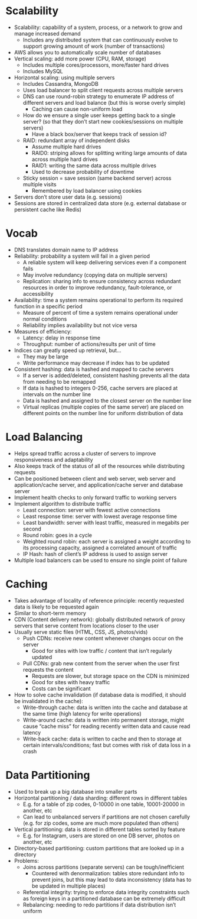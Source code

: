 # Scalability

* Scalability: capability of a system, process, or a network to grow and manage increased demand
    * Includes any distributed system that can continuously evolve to support growing amount of work (number of transactions)
* AWS allows you to automatically scale number of databases
* Vertical scaling: add more power (CPU, RAM, storage)
    * Includes multiple cores/processors, more/faster hard drives
    * Includes MySQL
* Horizontal scaling: using multiple servers
    * Includes Cassandra, MongoDB
    * Uses load balancer to split client requests across multiple servers
    * DNS can use round-robin strategy to enumerate IP address of different servers and load balance (but this is worse overly simple)
        * Caching can cause non-uniform load
    * How do we ensure a single user keeps getting back to a single server? (so that they don’t start new cookies/sessions on multiple servers)
        * Have a black box/server that keeps track of session id?
    * RAID: redundant array of independent disks
        * Assume multiple hard drives
        * RAID0: striping allows for splitting writing large amounts of data across multiple hard drives
        * RAID1: writing the same data across multiple drives
        * Used to decrease probability of downtime
    * Sticky session = save session (same backend server) across multiple visits
        * Remembered by load balancer using cookies
* Servers don’t store user data (e.g. sessions)
* Sessions are stored in centralized data store (e.g. external database or persistent cache like Redis)

# Vocab

* DNS translates domain name to IP address
* Reliability: probability a system will fail in a given period
    * A reliable system will keep delivering services even if a component fails
    * May involve redundancy (copying data on multiple servers)
    * Replication: sharing info to ensure consistency across redundant resources in order to improve redundancy, fault-tolerance, or accessibility
* Availability: time a system remains operational to perform its required function in a specific period
    * Measure of percent of time a system remains operational under normal conditions
    * Reliability implies availability but not vice versa
* Measures of efficiency:
    * Latency: delay in response time
    * Throughput: number of actions/results per unit of time
* Indices can greatly speed up retrieval, but…
    * They may be large
    * Write performance may decrease if index has to be updated
* Consistent hashing: data is hashed and mapped to cache servers
    * If a server is added/deleted, consistent hashing prevents all the data from needing to be remapped
    * If data is hashed to integers 0-256, cache servers are placed at intervals on the number line
    * Data is hashed and assigned to the closest server on the number line
    * Virtual replicas (multiple copies of the same server) are placed on different points on the number line for uniform distribution of data

# Load Balancing

* Helps spread traffic across a cluster of servers to improve responsiveness and adaptability
* Also keeps track of the status of all of the resources while distributing requests
* Can be positioned between client and web server, web server and application/cache server, and application/cache server and database server
* Implement health checks to only forward traffic to working servers
* Implement algorithm to distribute traffic
    * Least connection: server with fewest active connections
    * Least response time: server with lowest average response time
    * Least bandwidth: server with least traffic, measured in megabits per second
    * Round robin: goes in a cycle
    * Weighted round robin: each server is assigned a weight according to its processing capacity, assigned a correlated amount of traffic
    * IP Hash: hash of client’s IP address is used to assign server
* Multiple load balancers can be used to ensure no single point of failure

# Caching

* Takes advantage of locality of reference principle: recently requested data is likely to be requested again
* Similar to short-term memory
* CDN (Content delivery network): globally distributed network of proxy servers that serve content from locations closer to the user
* Usually serve static files (HTML, CSS, JS, photos/vids)
    * Push CDNs: receive new content whenever changes occur on the server
        * Good for sites with low traffic / content that isn’t regularly updated
    * Pull CDNs: grab new content from the server when the user first requests the content
        * Requests are slower, but storage space on the CDN is minimized
        * Good for sites with heavy traffic
        * Costs can be significant
* How to solve cache invalidation (if database data is modified, it should be invalidated in the cache):
    * Write-through cache: data is written into the cache and database at the same time (high latency for write operations)
    * Write-around cache: data is written into permanent storage, might cause “cache miss” for reading recently written data and cause read latency
    * Write-back cache: data is written to cache and then to storage at certain intervals/conditions; fast but comes with risk of data loss in a crash

# Data Partitioning

* Used to break up a big database into smaller parts
* Horizontal partitioning / data sharding: different rows in different tables
    * E.g. for a table of zip codes, 0-10000 in one table, 10001-20000 in another, etc
    * Can lead to unbalanced servers if partitions are not chosen carefully (e.g. for zip codes, some are much more populated than others)
* Vertical partitioning: data is stored in different tables sorted by feature
    * E.g. for Instagram, users are stored on one DB server, photos on another, etc
* Directory-based partitioning: custom partitions that are looked up in a directory
* Problems:
    * Joins across partitions (separate servers) can be tough/inefficient
        * Countered with denormalization: tables store redundant info to prevent joins, but this may lead to data inconsistency (data has to be updated in multiple places)
    * Referential integrity: trying to enforce data integrity constraints such as foreign keys in a partitioned database can be extremely difficult
    * Rebalancing: needing to redo partitions if data distribution isn’t uniform